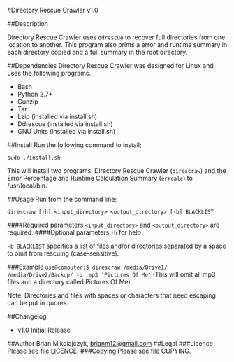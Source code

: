 #Directory Rescue Crawler
v1.0

##Description

Directory Rescue Crawler uses `ddrescue` to recover full directories from one location to another. This program also prints a error and runtime summary in each directory copied and a full summary in the root directory.

##Dependencies
Directory Rescue Crawler was designed for Linux and uses the following programs.

* Bash
* Python 2.7+
* Gunzip
* Tar
* Lzip (installed via install.sh)
* Ddrescue (installed via install.sh)
* GNU Units (installed via install.sh)

##Install
Run the following command to install;

`sudo ./install.sh`

This will install two programs: Directory Rescue Crawler (`direscraw`) and the Error Percentage and Runtime Calculation Summary (`errcalc`) to /usr/local/bin.

##Usage
Run from the command line;

`direscraw [-h] <input_directory> <output_directory> [-b] BLACKLIST`

####Required parameters
`<input_directory>` and `<output_directory>` are required.
####Optional parameters
`-h` for help

`-b BLACKLIST` specifies a list of files and/or directories separated by a space to omit from rescuing (case-sensitive). 

###Example 
`use@computer:$ direscraw /media/Drive1/ /media/Drive2/Backup/ -b .mp3 'Pictures Of Me'` (This will omit all mp3 files and a directory called Pictures Of Me). 

Note: Directories and files with spaces or characters that need escaping can be put in quores.


##Changelog
* v1.0 Initial Release

##Author
Brian Mikolajczyk, brianm12@gmail.com
##Legal
###Licence
Please see file LICENCE.
###Copying
Please see file COPYING.
